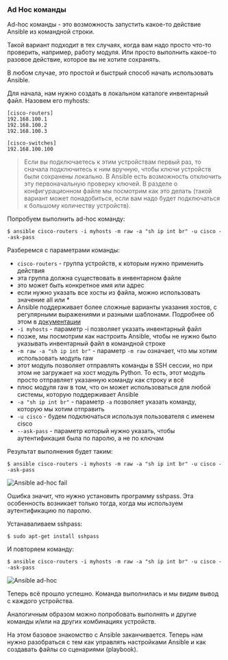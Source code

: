 ### Ad Hoc команды

Ad-hoc команды - это возможность запустить какое-то действие Ansible из командной строки.

Такой вариант подходит в тех случаях, когда вам надо просто что-то проверить, например, работу модуля.
Или просто выполнить какое-то разовое действие, которое вы не хотите сохранять.

В любом случае, это простой и быстрый способ начать использовать Ansible.

Для начала, нам нужно создать в локальном каталоге инвентарный файл. Назовем его myhosts:
```
[cisco-routers]
192.168.100.1
192.168.100.2
192.168.100.3

[cisco-switches]
192.168.100.100
```

> Если вы подключаетесь к этим устройствам первый раз, то сначала подключитесь к ним вручную, чтобы ключи устройств были сохранены локально. В Ansible есть возможность отключить эту первоначальную проверку ключей. В разделе о конфигурационном файле мы посмотрим как это делать (такой вариант может понадобиться, если вам надо будет подключаться к большому количеству устройств).

Попробуем выполнить ad-hoc команду:
```
$ ansible cisco-routers -i myhosts -m raw -a "sh ip int br" -u cisco --ask-pass
```

Разберемся с параметрами команды:
* ```cisco-routers``` - группа устройств, к которым нужно применить действия
 * эта группа должна существовать в инвентарном файле
 * это может быть конкретное имя или адрес
 * если нужно указать все хосты из файла, можно использовать значение all или *
 * Ansible поддерживает более сложные варианты указания хостов, с регулярными выражениями и разными шаблонами. Подробнее об этом в [документации](http://docs.ansible.com/ansible/intro_patterns.html)
* ```-i myhosts``` - параметр -i позволяет указать инвентарный файл
 * позже, мы посмотрим как настроить Ansible, чтобы не нужно было указывать инвентарный файл в командной строке
* ```-m raw -a "sh ip int br"``` - параметр ```-m raw``` означает, что мы хотим использовать модуль raw
 * этот модуль позволяет отправлять команды в SSH сессии, но при этом не загружает на хост модуль Python. То есть, этот модуль просто отправляет указанную команду как строку и всё
 * плюс модуля raw в том, что он может использоваться для любой системы, которую поддерживает Ansible
 * ```-a "sh ip int br"``` - параметр ```-a``` позволяет указать команду, которую мы хотим отправить
* ```-u cisco``` - будем подключаться используя пользователя с именем cisco
* ```--ask-pass``` - параметр который нужно указать, чтобы аутентификация была по паролю, а не по ключам


Результат выполнения будет таким:
```
$ ansible cisco-routers -i myhosts -m raw -a "sh ip int br" -u cisco --ask-pass
```

![Ansible ad-hoc fail](https://raw.githubusercontent.com/natenka/PyNEng/master/book/chapter15/images/ad-hoc-fail.png)


Ошибка значит, что нужно установить программу sshpass. Эта особенность возникает только тогда, когда мы используем аутентификацию по паролю.

Устанаваливаем sshpass:
```
$ sudo apt-get install sshpass
```

И повторяем команду:
```
$ ansible cisco-routers -i myhosts -m raw -a "sh ip int br" -u cisco --ask-pass
```

![Ansible ad-hoc](https://raw.githubusercontent.com/natenka/PyNEng/master/book/chapter15/images/ad-hoc.png)

Теперь всё прошло успешно. Команда выполнилась и мы видим вывод с каждого устройства.

Аналогичным образом можно попробовать выполнять и другие команды и/или на других комбинациях устройств.

На этом базовое знакомство с Ansible заканчивается. Теперь нам нужно разобраться с тем как управлять настройками Ansible и как создавать файлы со сценариями (playbook).
